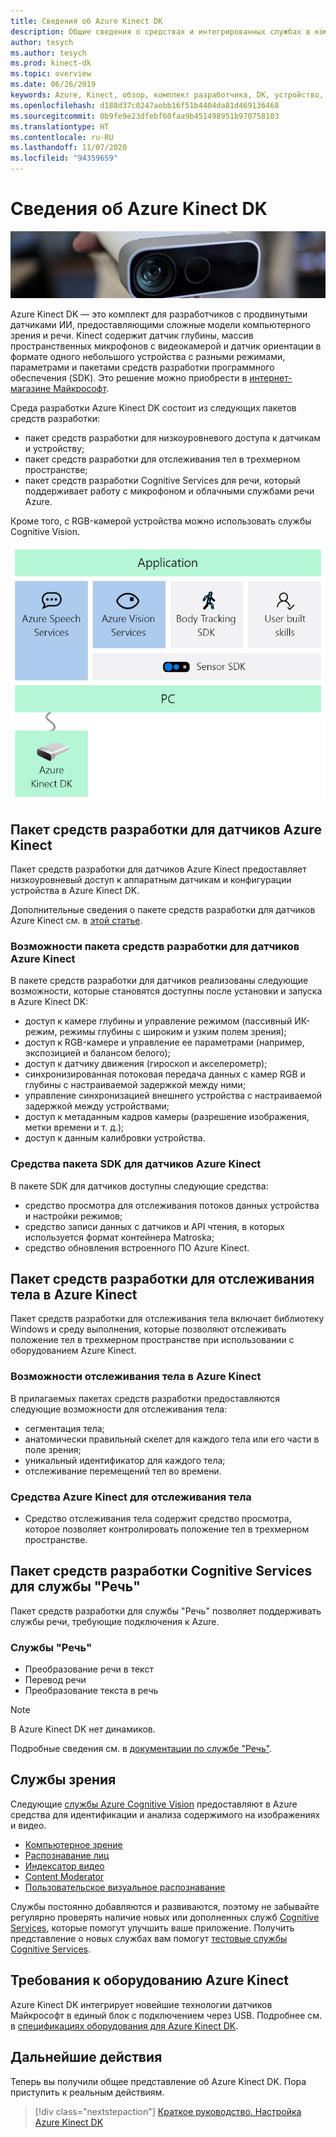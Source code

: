 ```yaml
---
title: Сведения об Azure Kinect DK
description: Общие сведения о средствах и интегрированных службах в комплекте разработчика Azure Kinect (Azure Kinect DK).
author: tesych
ms.author: tesych
ms.prod: kinect-dk
ms.topic: overview
ms.date: 06/26/2019
keywords: Azure, Kinect, обзор, комплект разработчика, DK, устройство, глубина, отслеживание тела, речь, Cognitive Services, пакеты средств разработки, пакет SDK, встроенное ПО
ms.openlocfilehash: d188d37c0247aebb16f51b4404da81d469136468
ms.sourcegitcommit: 0b9fe9e23dfebf60faa9b451498951b970758103
ms.translationtype: HT
ms.contentlocale: ru-RU
ms.lasthandoff: 11/07/2020
ms.locfileid: "94359659"
---
```

# <a name="about-azure-kinect-dk"></a>Сведения об Azure Kinect DK

 ![Azure Kinect DK](./media/index/device-image.jpg)

Azure Kinect DK — это комплект для разработчиков с продвинутыми датчиками ИИ, предоставляющими сложные модели компьютерного зрения и речи.  Kinect содержит датчик глубины, массив пространственных микрофонов с видеокамерой и датчик ориентации в формате одного небольшого устройства с разными режимами, параметрами и пакетами средств разработки программного обеспечения (SDK). Это решение можно приобрести в [интернет-магазине Майкрософт](https://www.microsoft.com/p/azure-kinect-dk/8pp5vxmd9nhq).

Среда разработки Azure Kinect DK состоит из следующих пакетов средств разработки:

- пакет средств разработки для низкоуровневого доступа к датчикам и устройству;
- пакет средств разработки для отслеживания тел в трехмерном пространстве;
- пакет средств разработки Cognitive Services для речи, который поддерживает работу с микрофоном и облачными службами речи Azure.

Кроме того, с RGB-камерой устройства можно использовать службы Cognitive Vision.

   ![Схема пакетов средств разработки для Azure Kinect](./media/quickstarts/sdk-diagram.jpg)

## <a name="azure-kinect-sensor-sdk"></a>Пакет средств разработки для датчиков Azure Kinect

Пакет средств разработки для датчиков Azure Kinect предоставляет низкоуровневый доступ к аппаратным датчикам и конфигурации устройства в Azure Kinect DK.

Дополнительные сведения о пакете средств разработки для датчиков Azure Kinect см. в [этой статье](about-sensor-sdk.md).

### <a name="azure-kinect-sensor-sdk-features"></a>Возможности пакета средств разработки для датчиков Azure Kinect

В пакете средств разработки для датчиков реализованы следующие возможности, которые становятся доступны после установки и запуска в Azure Kinect DK:

- доступ к камере глубины и управление режимом (пассивный ИК-режим, режимы глубины с широким и узким полем зрения); 
- доступ к RGB-камере и управление ее параметрами (например, экспозицией и балансом белого); 
- доступ к датчику движения (гироскоп и акселерометр); 
- синхронизированная потоковая передача данных с камер RGB и глубины с настраиваемой задержкой между ними; 
- управление синхронизацией внешнего устройства с настраиваемой задержкой между устройствами; 
- доступ к метаданным кадров камеры (разрешение изображения, метки времени и т. д.); 
- доступ к данным калибровки устройства. 

### <a name="azure-kinect-sensor-sdk-tools"></a>Средства пакета SDK для датчиков Azure Kinect

В пакете SDK для датчиков доступны следующие средства:

- средство просмотра для отслеживания потоков данных устройства и настройки режимов;
- средство записи данных с датчиков и API чтения, в которых используется формат контейнера Matroska;
- средство обновления встроенного ПО Azure Kinect.

## <a name="azure-kinect-body-tracking-sdk"></a>Пакет средств разработки для отслеживания тела в Azure Kinect

Пакет средств разработки для отслеживания тела включает библиотеку Windows и среду выполнения, которые позволяют отслеживать положение тел в трехмерном пространстве при использовании с оборудованием Azure Kinect.

### <a name="azure-kinect-body-tracking-features"></a>Возможности отслеживания тела в Azure Kinect

В прилагаемых пакетах средств разработки предоставляются следующие возможности для отслеживания тела:

- сегментация тела;
- анатомически правильный скелет для каждого тела или его части в поле зрения;
- уникальный идентификатор для каждого тела;
- отслеживание перемещений тел во времени.

### <a name="azure-kinect-body-tracking-tools"></a>Средства Azure Kinect для отслеживания тела

- Средство отслеживания тела содержит средство просмотра, которое позволяет контролировать положение тел в трехмерном пространстве.

## <a name="speech-cognitive-services-sdk"></a>Пакет средств разработки Cognitive Services для службы "Речь"

Пакет средств разработки для службы "Речь" позволяет поддерживать службы речи, требующие подключения к Azure.

### <a name="speech-services"></a>Службы "Речь"

- Преобразование речи в текст
- Перевод речи
- Преобразование текста в речь

>[!NOTE]
>В Azure Kinect DK нет динамиков.

Подробные сведения см. в [документации по службе "Речь"](../cognitive-services/speech-service/index.yml).

## <a name="vision-services"></a>Службы зрения

Следующие [службы Azure Cognitive Vision](https://azure.microsoft.com/services/cognitive-services/directory/vision/) предоставляют в Azure средства для идентификации и анализа содержимого на изображениях и видео.

- [Компьютерное зрение](https://azure.microsoft.com/services/cognitive-services/computer-vision/)
- [Распознавание лиц](https://azure.microsoft.com/services/cognitive-services/face/)
- [Индексатор видео](https://azure.microsoft.com/services/media-services/video-indexer/)
- [Content Moderator](https://azure.microsoft.com/services/cognitive-services/content-moderator/)
- [Пользовательское визуальное распознавание](https://azure.microsoft.com/services/cognitive-services/custom-vision-service/)

Службы постоянно добавляются и развиваются, поэтому не забывайте регулярно проверять наличие новых или дополненных служб [Cognitive Services](https://azure.microsoft.com/services/cognitive-services/), которые помогут улучшить ваше приложение. Получить представление о новых службах вам помогут [тестовые службы Cognitive Services](https://labs.cognitive.microsoft.com/).

## <a name="azure-kinect-hardware-requirements"></a>Требования к оборудованию Azure Kinect

Azure Kinect DK интегрирует новейшие технологии датчиков Майкрософт в единый блок с подключением через USB. Подробнее см. в [спецификациях оборудования для Azure Kinect DK](hardware-specification.md).

## <a name="next-steps"></a>Дальнейшие действия

Теперь вы получили общее представление об Azure Kinect DK. Пора приступить к реальным действиям.

> [!div class="nextstepaction"]
>[Краткое руководство. Настройка Azure Kinect DK](set-up-azure-kinect-dk.md)